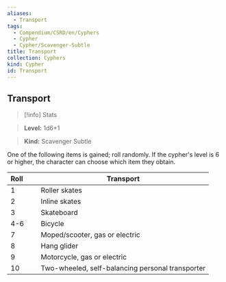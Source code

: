 ```yaml
---
aliases:
  - Transport
tags:
  - Compendium/CSRD/en/Cyphers
  - Cypher
  - Cypher/Scavenger-Subtle
title: Transport
collection: Cyphers
kind: Cypher
id: Transport
---
```

## Transport    
>[!info] Stats    
> **Level:** 1d6+1    
> **Kind:** Scavenger Subtle  
    
One of the following items is gained; roll randomly. If the cypher's level is 6 or higher, the character can choose which item they obtain.    
  
| Roll &nbsp; &nbsp; &nbsp; | Transport                                        |
| ------------------------- | ------------------------------------------------ |
| 1                         | Roller skates                                    |
| 2                         | Inline skates                                    |
| 3                         | Skateboard                                       |
| 4-6                       | Bicycle                                          |
| 7                         | Moped/scooter, gas or electric                   |
| 8                         | Hang glider                                      |
| 9                         | Motorcycle, gas or electric                      |
| 10                        | Two-wheeled, self-balancing personal transporter |
